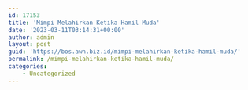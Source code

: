 ```yaml
---
id: 17153
title: 'Mimpi Melahirkan Ketika Hamil Muda'
date: '2023-03-11T03:14:31+00:00'
author: admin
layout: post
guid: 'https://bos.awn.biz.id/mimpi-melahirkan-ketika-hamil-muda/'
permalink: /mimpi-melahirkan-ketika-hamil-muda/
categories:
    - Uncategorized
---
```


